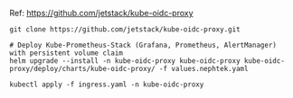 Ref: https://github.com/jetstack/kube-oidc-proxy


```shell
git clone https://github.com/jetstack/kube-oidc-proxy.git

# Deploy Kube-Prometheus-Stack (Grafana, Prometheus, AlertManager) with persistent volume claim
helm upgrade --install -n kube-oidc-proxy kube-oidc-proxy kube-oidc-proxy/deploy/charts/kube-oidc-proxy/ -f values.nephtek.yaml

kubectl apply -f ingress.yaml -n kube-oidc-proxy
```
